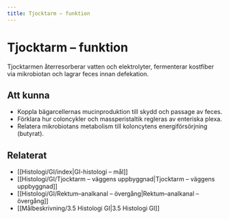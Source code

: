```yaml
---
title: Tjocktarm – funktion
---
```


# Tjocktarm – funktion

Tjocktarmen återresorberar vatten och elektrolyter, fermenterar kostfiber via mikrobiotan och lagrar feces innan defekation.

## Att kunna
- Koppla bägarcellernas mucinproduktion till skydd och passage av feces.
- Förklara hur coloncykler och massperistaltik regleras av enteriska plexa.
- Relatera mikrobiotans metabolism till koloncytens energiförsörjning (butyrat).

## Relaterat
- [[Histologi/GI/index|GI-histologi – mål]]
- [[Histologi/GI/Tjocktarm – väggens uppbyggnad|Tjocktarm – väggens uppbyggnad]]
- [[Histologi/GI/Rektum–analkanal – övergång|Rektum–analkanal – övergång]]
- [[Målbeskrivning/3.5 Histologi GI|3.5 Histologi GI]]
